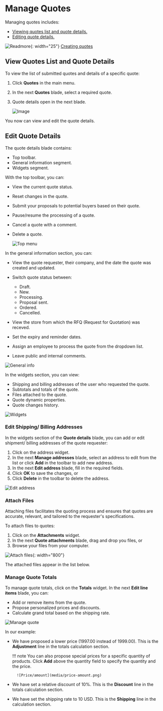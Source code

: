 # Manage Quotes

Managing quotes includes:

* [Viewing quotes list and quote details.](manage-quotes.md#view-quotes-list-and-quote-details)
* [Editing quote details.](manage-quotes.md#edit-quote-details)

![Readmore](media/readmore.png){: width="25"} [Creating quotes](../../../../storefront/user-guide/shopping/submit-quotes)

## View Quotes List and Quote Details

To view the list of submitted quotes and details of a specific quote:

1. Click **Quotes** in the main menu.

1. In the next **Quotes** blade, select a required quote.

1. Quote details open in the next blade. 

    ![Image](media/view-quotes.png)

You now can view and edit the quote details.

## Edit Quote Details

The quote details blade contains:

* Top toolbar.
* General information segment.
* Widgets segment.

With the top toolbar, you can:

* View the current quote status.
* Reset changes in the quote.
* Submit your proposals to potential buyers based on their quote.
* Pause/resume the processing of a quote.
* Cancel a quote with a comment.
* Delete a quote.

    ![Top menu](media/top-menu.png)

In the general information section, you can:

* View the quote requester, their company, and the date the quote was created and updated.
* Switch quote status between:

    * Draft.
    * New.
    * Processing.
    * Proposal sent.
    * Ordered.
    * Cancelled.

* View the store from which the RFQ (Request for Quotation) was receved.
* Set the expiry and reminder dates.
* Assign an employee to process the quote from the dropdown list.
* Leave public and internal comments.  

![General info](media/general-information.png)

In the widgets section, you can view:

* Shipping and billing addresses of the user who requested the quote.
* Subtotals and totals of the quote.
* Files attached to the quote.
* Quote dynamic properties.
* Quote changes history.

![Widgets](media/widgets.png)

### Edit Shipping/ Billing Addresses

In the widgets section of the **Quote details** blade, you can add or edit shipment/ billing addresses of the quote requester:

1. Click on the address widget.
1. In the next **Manage addresses** blade, select an address to edit from the list or click **Add** in the toolbar to add new address.
1. In the next **Edit address** blade, fill in the required fields.
1. Click **OK** to save the changes, or
1. Click **Delete** in the toolbar to delete the address. 

![Edit address](media/edit-address.png)

### Attach Files

Attaching files facilitates the quoting process and ensures that quotes are accurate, relevant, and tailored to the requester's specifications.

To attach files to quotes:

1. Click on the **Attachments** widget.
1. In the next **Quote attachments** blade, drag and drop you files, or
1. Browse your files from your computer.

![Attach files](media/attach-files.png){: width="800"}

The attached files appear in the list below.

### Manage Quote Totals

To manage quote totals, click on the **Totals** widget. In the next **Edit line items** blade, you can:

* Add or remove items from the quote.
* Propose personalized prices and discounts.
* Calculate grand total based on the shipping rate.

![Manage quote](media/manage-quote.png)

In our example:

* We have proposed a lower price (1997.00 instead of 1999.00). This is the **Adjustment** line in the totals calculation section.

    !!! note
        You can also propose special prices for a specific quantity of products. Click **Add** above the quantity field to specify the quantity and the price.

        ![Price/amount](media/price-amount.png)

* We have set a relative discount of  10%. This is the **Discount** line in the totals calculation section.
* We have set the shipping rate to 10 USD. This is the **Shipping** line in the calculation section. 


